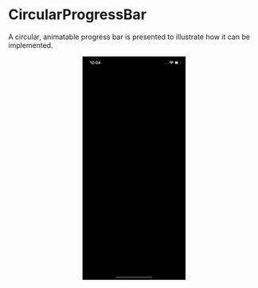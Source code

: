 # CircularProgressBar
A circular, animatable progress bar is presented to illustrate how it can be implemented.


<p align="center">
    <img src="https://github.com/mtuzer/CircularProgressBar/blob/master/circularprogressbar.gif" width="207" height="448" />
</p>


